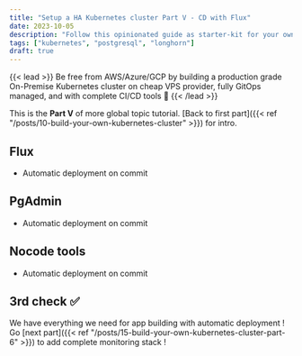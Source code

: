 ```yaml
---
title: "Setup a HA Kubernetes cluster Part V - CD with Flux"
date: 2023-10-05
description: "Follow this opinionated guide as starter-kit for your own Kubernetes platform..."
tags: ["kubernetes", "postgresql", "longhorn"]
draft: true
---
```


{{< lead >}}
Be free from AWS/Azure/GCP by building a production grade On-Premise Kubernetes cluster on cheap VPS provider, fully GitOps managed, and with complete CI/CD tools 🎉
{{< /lead >}}

This is the **Part V** of more global topic tutorial. [Back to first part]({{< ref "/posts/10-build-your-own-kubernetes-cluster" >}}) for intro.

## Flux

* Automatic deployment on commit

## PgAdmin

* Automatic deployment on commit

## Nocode tools

* Automatic deployment on commit

## 3rd check ✅

We have everything we need for app building with automatic deployment ! Go [next part]({{< ref "/posts/15-build-your-own-kubernetes-cluster-part-6" >}}) to add complete monitoring stack !

